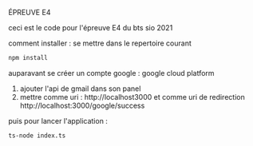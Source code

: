 ÉPREUVE E4

ceci est le code pour l'épreuve E4 du bts sio 2021

comment installer : se mettre dans le repertoire courant 

```bash
npm install
``` 

 auparavant se créer un compte google : google cloud platform  
 1. ajouter l'api de gmail dans son panel
 2. mettre comme uri : http://localhost3000
 et comme uri de redirection http://localhost:3000/google/success 


puis pour lancer l'application : 

```bash
ts-node index.ts
```
